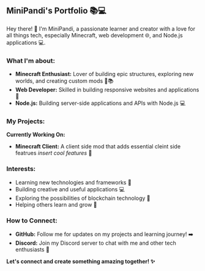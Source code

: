 ## MiniPandi's Portfolio 📚💻

Hey there! 👋 I'm MiniPandi, a passionate learner and creator with a love for all things tech, especially Minecraft, web development 🌐, and Node.js applications 💻. 

### What I'm about:

- **Minecraft Enthusiast:** Lover of building epic structures, exploring new worlds, and creating custom mods 💎📚
- **Web Developer:** Skilled in building responsive websites and applications 💪
- **Node.js:** Building server-side applications and APIs with Node.js 💻

### My Projects:

**Currently Working On:**

- **Minecraft Client:** A client side mod that adds essential cleint side featrues *insert cool features* 🤩

### Interests:

- Learning new technologies and frameworks 💪
- Building creative and useful applications 💻
- Exploring the possibilities of blockchain technology 🌌
- Helping others learn and grow 🤝

### How to Connect:

- **GitHub:** Follow me for updates on my projects and learning journey! ➡️
- **Discord:** Join my Discord server to chat with me and other tech enthusiasts 💬

**Let's connect and create something amazing together! ✨**

